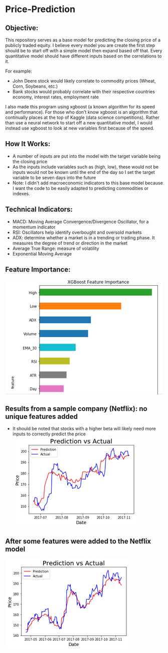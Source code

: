 # Price-Prediction


## Objective:  
This repository serves as a base model for predicting the closing price of a publicly traded equity.   I believe every model you are create the first step should be to start off with a simple model then expand based off that.  Every quantitative model should have different inputs based on the correlations to it.  

For example:
* John Deere stock would likely correlate to commodity prices (Wheat, Corn, Soybeans, etc.)
* Bank stocks would probably correlate with their respective countries economy, interest rates, employment rate

I also made this program using xgboost (a known algorithm for its speed and performance).  For those who don't know xgboost is an algorithm that continually places at the top of Kaggle (data science competitions).  Rather than use a neural network to start off a new quantitative model, I would instead use xgboost to look at new variables first because of the speed.  

## How It Works:
* A number of inputs are put into the model with the target variable being the closing price
* As the inputs include variables such as (high, low), these would not be inputs would not be known until the end of the day so I set the target variable to be seven days into the future
* Note: I didn't add macroeconomic indicators to this base model because I want the code to be easily adapted to predicting commodities or indexes. 

## Technical Indicators:
* MACD: Moving Average Convergence/Divergence Oscillator, for a momentum indicator
* RSI: Oscillators help identify overbought and oversold markets
* ADX: determine whether a market is in a trending or trading phase.  It measures the degree of trend or direction in the market
* Average True Range: measure of volatility
* Exponential Moving Average

## Feature Importance:
![picture](Base_Model_Feature_Importance.png)

## Results from a sample company (Netflix): no unique features added
*  It should be noted that stocks with a higher beta will likely need more inputs to correctly predict the price
![picture](BaseModel_Results.png)

## After some features were added to the Netflix model
![picture](nflx_model_updated.png)

